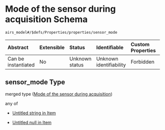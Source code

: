 # Mode of the sensor during acquisition Schema

```txt
airs_model#/$defs/Properties/properties/sensor_mode
```



| Abstract            | Extensible | Status         | Identifiable            | Custom Properties | Additional Properties | Access Restrictions | Defined In                                                                |
| :------------------ | :--------- | :------------- | :---------------------- | :---------------- | :-------------------- | :------------------ | :------------------------------------------------------------------------ |
| Can be instantiated | No         | Unknown status | Unknown identifiability | Forbidden         | Allowed               | none                | [model.schema.json\*](../../out/model.schema.json "open original schema") |

## sensor\_mode Type

merged type ([Mode of the sensor during acquisition](model-defs-properties-properties-mode-of-the-sensor-during-acquisition.md))

any of

*   [Untitled string in Item](model-defs-properties-properties-mode-of-the-sensor-during-acquisition-anyof-0.md "check type definition")

*   [Untitled null in Item](model-defs-properties-properties-mode-of-the-sensor-during-acquisition-anyof-1.md "check type definition")
